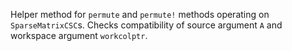 Helper method for `permute` and `permute!` methods operating on `SparseMatrixCSC`s. Checks compatibility of source argument `A` and workspace argument `workcolptr`.
